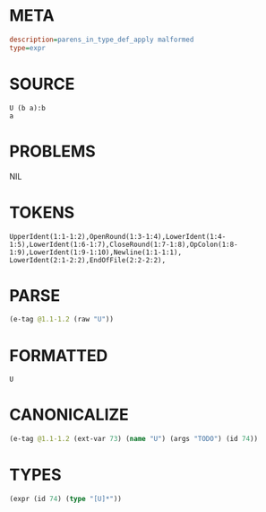 # META
~~~ini
description=parens_in_type_def_apply malformed
type=expr
~~~
# SOURCE
~~~roc
U (b a):b
a
~~~
# PROBLEMS
NIL
# TOKENS
~~~zig
UpperIdent(1:1-1:2),OpenRound(1:3-1:4),LowerIdent(1:4-1:5),LowerIdent(1:6-1:7),CloseRound(1:7-1:8),OpColon(1:8-1:9),LowerIdent(1:9-1:10),Newline(1:1-1:1),
LowerIdent(2:1-2:2),EndOfFile(2:2-2:2),
~~~
# PARSE
~~~clojure
(e-tag @1.1-1.2 (raw "U"))
~~~
# FORMATTED
~~~roc
U
~~~
# CANONICALIZE
~~~clojure
(e-tag @1.1-1.2 (ext-var 73) (name "U") (args "TODO") (id 74))
~~~
# TYPES
~~~clojure
(expr (id 74) (type "[U]*"))
~~~

